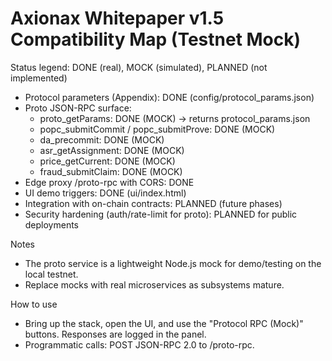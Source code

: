 # Axionax Whitepaper v1.5 Compatibility Map (Testnet Mock)

Status legend: DONE (real), MOCK (simulated), PLANNED (not implemented)

- Protocol parameters (Appendix): DONE (config/protocol_params.json)
- Proto JSON-RPC surface:
  - proto_getParams: DONE (MOCK) → returns protocol_params.json
  - popc_submitCommit / popc_submitProve: DONE (MOCK)
  - da_precommit: DONE (MOCK)
  - asr_getAssignment: DONE (MOCK)
  - price_getCurrent: DONE (MOCK)
  - fraud_submitClaim: DONE (MOCK)
- Edge proxy /proto-rpc with CORS: DONE
- UI demo triggers: DONE (ui/index.html)
- Integration with on-chain contracts: PLANNED (future phases)
- Security hardening (auth/rate-limit for proto): PLANNED for public deployments

Notes
- The proto service is a lightweight Node.js mock for demo/testing on the local testnet.
- Replace mocks with real microservices as subsystems mature.

How to use
- Bring up the stack, open the UI, and use the "Protocol RPC (Mock)" buttons. Responses are logged in the panel.
- Programmatic calls: POST JSON-RPC 2.0 to /proto-rpc.

